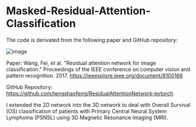 # Masked-Residual-Attention-Classification

The code is derivated from the following paper and GitHub repository:

![image](https://github.com/SheZiyu/Unsupervised-Residual-Attention-Classification/assets/98766434/da1864b6-27e0-496d-ad98-3d1a9f9616f6)

Paper: Wang, Fei, et al. "Residual attention network for image classification." Proceedings of the IEEE conference on computer vision and pattern recognition. 2017. https://ieeexplore.ieee.org/document/8100166 

GitHub Repository: https://github.com/tengshaofeng/ResidualAttentionNetwork-pytorch

I extended the 2D network into the 3D network to deal with Overall Survival (OS) classification of patients with Primary Central Neural System Lymphoma (PSNSL) using 3D Magnetic Resonance Imaging (MRI). 

